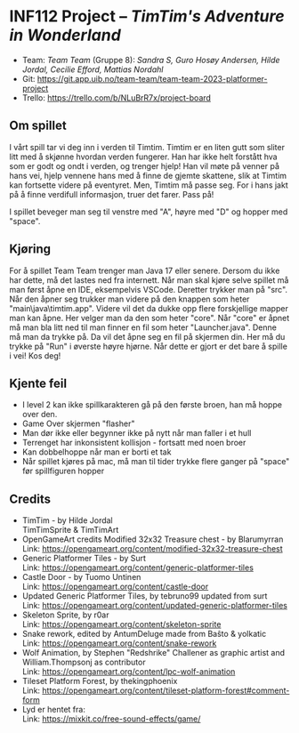 # INF112 Project – *TimTim's Adventure in Wonderland*

* Team: *Team Team* (Gruppe 8): *Sandra S, Guro Hosøy Andersen, Hilde Jordal, Cecilie Efford, Mattias Nordahl*
* Git: https://git.app.uib.no/team-team/team-team-2023-platformer-project
* Trello: https://trello.com/b/NLuBrR7x/project-board

## Om spillet
I vårt spill tar vi deg inn i verden til Timtim. Timtim er en liten gutt som sliter litt med å skjønne hvordan verden fungerer. Han har ikke helt forstått hva som er godt og ondt i verden, og trenger hjelp!
Han vil møte på venner på hans vei, hjelp vennene hans med å finne de gjemte skattene, slik at Timtim kan fortsette videre på eventyret. Men, Timtim må passe seg. For i hans jakt på å finne verdifull informasjon, truer det farer. Pass på!

I spillet beveger man seg til venstre med "A", høyre med "D" og hopper med "space". 


## Kjøring
For å spillet Team Team trenger man Java 17 eller senere. Dersom du ikke har dette, må det lastes ned fra internett. Når man skal kjøre selve spillet må man først åpne en IDE, eksempelvis VSCode. Deretter trykker man på "src". Når den åpner seg trukker man videre på den knappen som heter "main\java\timtim.app". Videre vil det da dukke opp flere forskjellige mapper man kan åpne. Her velger man da den som heter "core". Når "core" er åpnet må man bla litt ned til man finner en fil som heter "Launcher.java". Denne må man da trykke på. Da vil det åpne seg en fil på skjermen din. Her må du trykke på "Run" i øverste høyre hjørne. Når dette er gjort er det bare å spille i vei! Kos deg!

## Kjente feil
* I level 2 kan ikke spillkarakteren gå på den første broen, han må hoppe over den.
* Game Over skjermen "flasher"
* Man dør ikke eller begynner ikke på nytt når man faller i et hull
* Terrenget har inkonsistent kollisjon - fortsatt med noen broer
* Kan dobbelhoppe når man er borti et tak
* Når spillet kjøres på mac, må man til tider trykke flere ganger på "space" før spillfiguren hopper

## Credits
* TimTim - by Hilde Jordal <br>
TimTimSprite & TimTimArt <br>
* OpenGameArt credits Modified 32x32 Treasure chest - by Blarumyrran <br>
Link: https://opengameart.org/content/modified-32x32-treasure-chest <br>
* Generic Platformer Tiles - by Surt <br>
Link: https://opengameart.org/content/generic-platformer-tiles <br>
* Castle Door - by Tuomo Untinen <br>
Link: https://opengameart.org/content/castle-door   <br>
* Updated Generic Platformer Tiles, by tebruno99 updated from surt <br>
Link: https://opengameart.org/content/updated-generic-platformer-tiles <br>
* Skeleton Sprite, by r0ar <br>
Link: https://opengameart.org/content/skeleton-sprite <br>
* Snake rework, edited by AntumDeluge made from Baŝto & yolkatic <br>
Link: https://opengameart.org/content/snake-rework <br>
* Wolf Animation, by Stephen "Redshrike" Challener as graphic artist and William.Thompsonj as contributor <br>
Link: https://opengameart.org/content/lpc-wolf-animation
* Tileset Platform Forest, by thekingphoenix <br>
Link: https://opengameart.org/content/tileset-platform-forest#comment-form
* Lyd er hentet fra: <br>
Link: https://mixkit.co/free-sound-effects/game/
